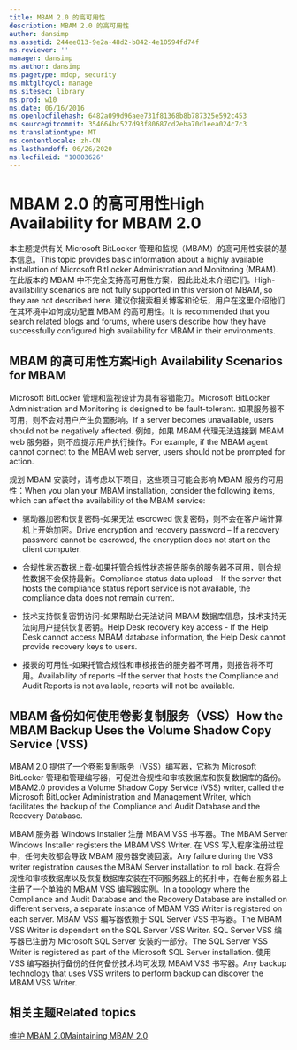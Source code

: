 ```yaml
---
title: MBAM 2.0 的高可用性
description: MBAM 2.0 的高可用性
author: dansimp
ms.assetid: 244ee013-9e2a-48d2-b842-4e10594fd74f
ms.reviewer: ''
manager: dansimp
ms.author: dansimp
ms.pagetype: mdop, security
ms.mktglfcycl: manage
ms.sitesec: library
ms.prod: w10
ms.date: 06/16/2016
ms.openlocfilehash: 6482a099d96aee731f81368b8b787325e592c453
ms.sourcegitcommit: 354664bc527d93f80687cd2eba70d1eea024c7c3
ms.translationtype: MT
ms.contentlocale: zh-CN
ms.lasthandoff: 06/26/2020
ms.locfileid: "10803626"
---
```

# <span data-ttu-id="cabc6-103">MBAM 2.0 的高可用性</span><span class="sxs-lookup"><span data-stu-id="cabc6-103">High Availability for MBAM 2.0</span></span>


<span data-ttu-id="cabc6-104">本主题提供有关 Microsoft BitLocker 管理和监视（MBAM）的高可用性安装的基本信息。</span><span class="sxs-lookup"><span data-stu-id="cabc6-104">This topic provides basic information about a highly available installation of Microsoft BitLocker Administration and Monitoring (MBAM).</span></span> <span data-ttu-id="cabc6-105">在此版本的 MBAM 中不完全支持高可用性方案，因此此处未介绍它们。</span><span class="sxs-lookup"><span data-stu-id="cabc6-105">High-availability scenarios are not fully supported in this version of MBAM, so they are not described here.</span></span> <span data-ttu-id="cabc6-106">建议你搜索相关博客和论坛，用户在这里介绍他们在其环境中如何成功配置 MBAM 的高可用性。</span><span class="sxs-lookup"><span data-stu-id="cabc6-106">It is recommended that you search related blogs and forums, where users describe how they have successfully configured high availability for MBAM in their environments.</span></span>

## <span data-ttu-id="cabc6-107">MBAM 的高可用性方案</span><span class="sxs-lookup"><span data-stu-id="cabc6-107">High Availability Scenarios for MBAM</span></span>


<span data-ttu-id="cabc6-108">Microsoft BitLocker 管理和监视设计为具有容错能力。</span><span class="sxs-lookup"><span data-stu-id="cabc6-108">Microsoft BitLocker Administration and Monitoring is designed to be fault-tolerant.</span></span> <span data-ttu-id="cabc6-109">如果服务器不可用，则不会对用户产生负面影响。</span><span class="sxs-lookup"><span data-stu-id="cabc6-109">If a server becomes unavailable, users should not be negatively affected.</span></span> <span data-ttu-id="cabc6-110">例如，如果 MBAM 代理无法连接到 MBAM web 服务器，则不应提示用户执行操作。</span><span class="sxs-lookup"><span data-stu-id="cabc6-110">For example, if the MBAM agent cannot connect to the MBAM web server, users should not be prompted for action.</span></span>

<span data-ttu-id="cabc6-111">规划 MBAM 安装时，请考虑以下项目，这些项目可能会影响 MBAM 服务的可用性：</span><span class="sxs-lookup"><span data-stu-id="cabc6-111">When you plan your MBAM installation, consider the following items, which can affect the availability of the MBAM service:</span></span>

-   <span data-ttu-id="cabc6-112">驱动器加密和恢复密码-如果无法 escrowed 恢复密码，则不会在客户端计算机上开始加密。</span><span class="sxs-lookup"><span data-stu-id="cabc6-112">Drive encryption and recovery password – If a recovery password cannot be escrowed, the encryption does not start on the client computer.</span></span>

-   <span data-ttu-id="cabc6-113">合规性状态数据上载-如果托管合规性状态报告服务的服务器不可用，则合规性数据不会保持最新。</span><span class="sxs-lookup"><span data-stu-id="cabc6-113">Compliance status data upload – If the server that hosts the compliance status report service is not available, the compliance data does not remain current.</span></span>

-   <span data-ttu-id="cabc6-114">技术支持恢复密钥访问-如果帮助台无法访问 MBAM 数据库信息，技术支持无法向用户提供恢复密钥。</span><span class="sxs-lookup"><span data-stu-id="cabc6-114">Help Desk recovery key access - If the Help Desk cannot access MBAM database information, the Help Desk cannot provide recovery keys to users.</span></span>

-   <span data-ttu-id="cabc6-115">报表的可用性-如果托管合规性和审核报告的服务器不可用，则报告将不可用。</span><span class="sxs-lookup"><span data-stu-id="cabc6-115">Availability of reports –If the server that hosts the Compliance and Audit Reports is not available, reports will not be available.</span></span>

## <a href="" id="how-the-mbam-backup-uses-the-volume-shadow-copy-service--vss--"></a><span data-ttu-id="cabc6-116">MBAM 备份如何使用卷影复制服务（VSS）</span><span class="sxs-lookup"><span data-stu-id="cabc6-116">How the MBAM Backup Uses the Volume Shadow Copy Service (VSS)</span></span>


<span data-ttu-id="cabc6-117">MBAM 2.0 提供了一个卷影复制服务（VSS）编写器，它称为 Microsoft BitLocker 管理和管理编写器，可促进合规性和审核数据库和恢复数据库的备份。</span><span class="sxs-lookup"><span data-stu-id="cabc6-117">MBAM2.0 provides a Volume Shadow Copy Service (VSS) writer, called the Microsoft BitLocker Administration and Management Writer, which facilitates the backup of the Compliance and Audit Database and the Recovery Database.</span></span>

<span data-ttu-id="cabc6-118">MBAM 服务器 Windows Installer 注册 MBAM VSS 书写器。</span><span class="sxs-lookup"><span data-stu-id="cabc6-118">The MBAM Server Windows Installer registers the MBAM VSS Writer.</span></span> <span data-ttu-id="cabc6-119">在 VSS 写入程序注册过程中，任何失败都会导致 MBAM 服务器安装回滚。</span><span class="sxs-lookup"><span data-stu-id="cabc6-119">Any failure during the VSS writer registration causes the MBAM Server installation to roll back.</span></span> <span data-ttu-id="cabc6-120">在将合规性和审核数据库以及恢复数据库安装在不同服务器上的拓扑中，在每台服务器上注册了一个单独的 MBAM VSS 编写器实例。</span><span class="sxs-lookup"><span data-stu-id="cabc6-120">In a topology where the Compliance and Audit Database and the Recovery Database are installed on different servers, a separate instance of MBAM VSS Writer is registered on each server.</span></span> <span data-ttu-id="cabc6-121">MBAM VSS 编写器依赖于 SQL Server VSS 书写器。</span><span class="sxs-lookup"><span data-stu-id="cabc6-121">The MBAM VSS Writer is dependent on the SQL Server VSS Writer.</span></span> <span data-ttu-id="cabc6-122">SQL Server VSS 编写器已注册为 Microsoft SQL Server 安装的一部分。</span><span class="sxs-lookup"><span data-stu-id="cabc6-122">The SQL Server VSS Writer is registered as part of the Microsoft SQL Server installation.</span></span> <span data-ttu-id="cabc6-123">使用 VSS 编写器执行备份的任何备份技术均可发现 MBAM VSS 书写器。</span><span class="sxs-lookup"><span data-stu-id="cabc6-123">Any backup technology that uses VSS writers to perform backup can discover the MBAM VSS Writer.</span></span>

## <span data-ttu-id="cabc6-124">相关主题</span><span class="sxs-lookup"><span data-stu-id="cabc6-124">Related topics</span></span>


[<span data-ttu-id="cabc6-125">维护 MBAM 2.0</span><span class="sxs-lookup"><span data-stu-id="cabc6-125">Maintaining MBAM 2.0</span></span>](maintaining-mbam-20-mbam-2.md)

 

 





